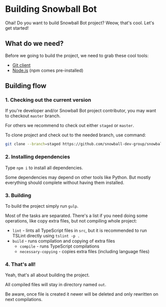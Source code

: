 # Building Snowball Bot

Ohai! Do you want to build Snowball Bot project? Weow, that's cool. Let's get started!

## What do we need?

Before we going to build the project, we need to grab these cool tools:

- [Git client][git_url]
- [Node.js][nodejs_url] (npm comes pre-installed)

## Building flow

### 1. Checking out the current version

If you're developer and/or Snowball Bot project contributor, you may want to checkout `master` branch.

For others we recommend to check out either `staged` or `master`.

To clone project and check out to the needed branch, use command:

```bash
git clone --branch=staged https://github.com/snowball-dev-group/snowball-bot.git
```

### 2. Installing dependencies

Type `npm i` to install all dependencies.

Some dependencies may depend on other tools like Python. But mostly everything should complete without having them installed.

### 3. Building

To build the project simply run `gulp`.

Most of the tasks are separated. There's a list if you need doing some operations, like copy extra files, but not compiling whole project:

- `lint` - lints all TypeScript files in `src`, but it is recommended to run TSLint directly using `tslint -p .`
- `build` - runs compilation and copying of extra files
  - `compile` - runs TypeScript compilations
  - `necessary-copying` - copies extra files (including language files)

### 4. That's all!

Yeah, that's all about building the project.

All compiled files will stay in directory named `out`.

Be aware, once file is created it newer will be deleted and only rewritten on next compilations.

<!-- META -->

[git_url]: https://git-scm.com/
[nodejs_url]: https://nodejs.org/
